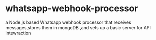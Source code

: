 # whatsapp-webhook-processor
a Node.js based Whatsapp webhook processor that receives messages,stores them in mongoDB ,and sets up a basic server for API intewraction
